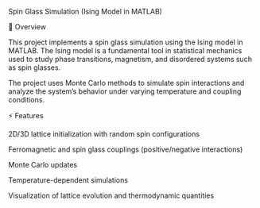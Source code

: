 Spin Glass Simulation (Ising Model in MATLAB)

📖 Overview

This project implements a spin glass simulation using the Ising model in MATLAB.
The Ising model is a fundamental tool in statistical mechanics used to study phase transitions, magnetism, and disordered systems such as spin glasses.

The project uses Monte Carlo methods to simulate spin interactions and analyze the system’s behavior under varying temperature and coupling conditions.

⚡ Features

2D/3D lattice initialization with random spin configurations

Ferromagnetic and spin glass couplings (positive/negative interactions)

Monte Carlo updates 

Temperature-dependent simulations

Visualization of lattice evolution and thermodynamic quantities
